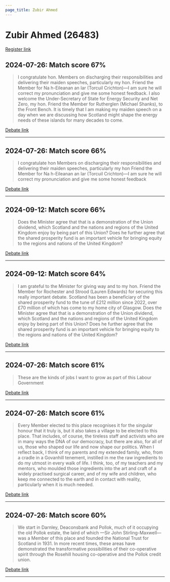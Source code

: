 ```yaml
---
page_title: Zubir Ahmed
---
```


# Zubir Ahmed  (26483)

[Register link](https://www.theyworkforyou.com/mp/26483/register)



## 2024-07-26: Match score 67%

>I congratulate hon. Members on discharging their responsibilities and delivering their maiden speeches, particularly my hon. Friend the Member for Na h-Eileanan an Iar (Torcuil Crichton)—I am sure he will correct my pronunciation and give me some honest feedback. I also welcome the Under-Secretary of State for Energy Security and Net Zero, my hon. Friend the Member for Rutherglen (Michael Shanks), to the Front Bench. It is timely that I am making my maiden speech on a day when we are discussing how Scotland might shape the energy needs of these islands for many decades to come.

[Debate link](https://www.theyworkforyou.com/debates/?id=2024-07-26d.972.1) 

---



## 2024-07-26: Match score 66%

>I congratulate hon Members on discharging their responsibilities and delivering their maiden speeches, particularly my hon Friend the Member for Na h-Eileanan an Iar (Torcuil Crichton)—I am sure he will correct my pronunciation and give me some honest feedback

[Debate link](https://www.theyworkforyou.com/debates/?id=2024-07-26d.972.1) 

---



## 2024-09-12: Match score 66%

>Does the Minister agree that that is a demonstration of the Union dividend, which Scotland and the nations and regions of the United Kingdom  enjoy by being part of this Union? Does he further agree that the shared prosperity fund is an important vehicle for bringing equity to the regions and nations of the United Kingdom?

[Debate link](https://www.theyworkforyou.com/debates/?id=2024-09-12b.1076.1) 

---



## 2024-09-12: Match score 64%

>I am grateful to the Minister for giving way and to my hon. Friend the Member for Rochester and Strood (Lauren Edwards) for securing this really important debate. Scotland has been a beneficiary of the shared prosperity fund to the tune of £212 million since 2022, over £70 million of which has come to my home city of Glasgow. Does the Minister agree that that is a demonstration of the Union dividend, which Scotland and the nations and regions of the United Kingdom  enjoy by being part of this Union? Does he further agree that the shared prosperity fund is an important vehicle for bringing equity to the regions and nations of the United Kingdom?

[Debate link](https://www.theyworkforyou.com/debates/?id=2024-09-12b.1076.1) 

---



## 2024-07-26: Match score 61%

>These are the kinds of jobs I want to grow as part of this Labour Government

[Debate link](https://www.theyworkforyou.com/debates/?id=2024-07-26d.972.1) 

---



## 2024-07-26: Match score 61%

>Every Member elected to this place recognises it for the singular honour that it truly is, but it also takes a village to be elected to this place. That includes, of  course, the tireless staff and activists who are in many ways the DNA of our democracy, but there are also, for all of us, those who shaped our life and now shape our politics. When I reflect back, I think of my parents and my extended family, who, from a cradle in a Govanhill tenement, instilled in me the raw ingredients to do my utmost in every walk of life. I think, too, of my teachers and my mentors, who moulded those ingredients into the art and craft of a widely practised surgical career, and of my wife and children, who keep me connected to the earth and in contact with reality, particularly when it is much needed.

[Debate link](https://www.theyworkforyou.com/debates/?id=2024-07-26d.972.1) 

---



## 2024-07-26: Match score 60%

>We start in Darnley, Deaconsbank and Pollok, much of it occupying the old Pollok estate, the laird of which —Sir John Stirling-Maxwell—was a Member of this place and founded the National Trust for Scotland in 1931. In more recent times, these areas have demonstrated the transformative possibilities of their co-operative spirit through the Rosehill housing co-operative and the Pollok credit union.

[Debate link](https://www.theyworkforyou.com/debates/?id=2024-07-26d.972.1) 

---

